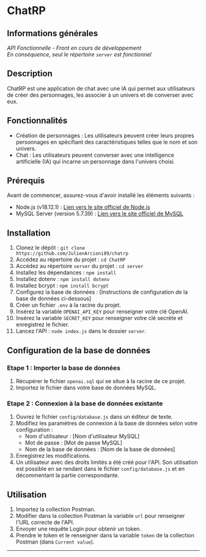 # ChatRP

## Informations générales

*API Fonctionnelle - Front en cours de développement*\
*En conséquence, seul le répertoire `server` est fonctionnel*

## Description

ChatRP est une application de chat avec une IA qui permet aux utilisateurs de créer des personnages, les associer à un univers et de converser avec eux.

## Fonctionnalités

- Création de personnages : Les utilisateurs peuvent créer leurs propres personnages en spécifiant des caractéristiques telles que le nom et son univers.
- Chat : Les utilisateurs peuvent converser avec une intelligence artificielle (IA) qui incarne un personnage dans l'univers choisi.

## Prérequis

Avant de commencer, assurez-vous d'avoir installé les éléments suivants :

- Node.js (v18.12.1) : [Lien vers le site officiel de Node.js](https://nodejs.org)
- MySQL Server (version 5.7.39) : [Lien vers le site officiel de MySQL](https://www.mysql.com)

## Installation

1. Clonez le dépôt : `git clone https://github.com/JulienArcioni89/chatrp`
2. Accédez au répertoire du projet : `cd ChatRP`
3. Accédez au répertoire `server` du projet : `cd server`
4. Installez les dépendances : `npm install`
5. Installez dotenv : `npm install dotenv`
6. Installez bcrypt : `npm install bcrypt`
7. Configurez la base de données : [Instructions de configuration de la base de données ci-dessous]
8. Créer un fichier `.env` à la racine du projet. 
9. Insérez la variable `OPENAI_API_KEY` pour renseigner votre clé OpenAI.
10. Insérez la variable `SECRET_KEY` pour renseigner votre clé secrète et enregistrez le fichier.
11. Lancez l'API : `node index.js` dans le dossier `server`.

## Configuration de la base de données

### Etape 1 : Importer la base de données

1. Récupérer le fichier `openai.sql` qui se situe à la racine de ce projet.
2. Importez le fichier dans votre base de données MySQL.


### Etape 2 : Connexion à la base de données existante

1. Ouvrez le fichier `config/database.js` dans un éditeur de texte.
2. Modifiez les paramètres de connexion à la base de données selon votre configuration :
    - Nom d'utilisateur : [Nom d'utilisateur MySQL]
    - Mot de passe : [Mot de passe MySQL]
    - Nom de la base de données : [Nom de la base de données]
3. Enregistrez les modifications.
4. Un utilisateur avec des droits limités a été créé pour l'API. Son utilisation est possible en se rendant dans le fichier `config/database.js` et en décommentant la partie correspondante.


## Utilisation
1. Importez la collection Postman.
2. Modifier dans la collection Postman la variable `url` pour renseigner l'URL correcte de l'API.
3. Envoyer une requête Login pour obtenir un token.
4. Prendre le token et le renseigner dans la variable `token` de la collection Postman (dans `Current value`).
---